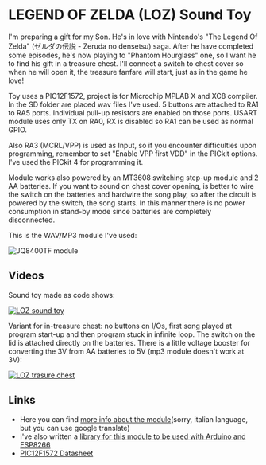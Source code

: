 # LEGEND OF ZELDA (LOZ) Sound Toy

I'm preparing a gift for my Son. He's in love with Nintendo's "The Legend Of Zelda" (ゼルダの伝説 - Zeruda no densetsu) saga. After he have completed some episodes, he's now playing to "Phantom Hourglass" one, so I want he to find his gift in a treasure chest. I'll connect a switch to chest cover so when he will open it, the treasure fanfare will start, just as in the game he love!

Toy uses a PIC12F1572, project is for Microchip MPLAB X and XC8 compiler. In the SD folder are placed wav files I've used.
5 buttons are attached to RA1 to RA5 ports. Individual pull-up resistors are enabled on those ports. USART module uses only TX on RA0, RX is disabled so RA1 can be used as normal GPIO.

Also RA3 (MCRL/VPP) is used as Input, so if you encounter difficulties upon programming, remember to set "Enable VPP first VDD" in the PICkit options. I've used the PICkit 4 for programming it.

Module works also powered by an MT3608 switching step-up module and 2 AA batteries. If you want to sound on chest cover opening, is better to wire the switch on the batteries and hardwire the song play, so after the circuit is powered by the switch, the song starts. In this manner there is no power consumption in stand-by mode since batteries are completely disconnected.

This is the WAV/MP3 module I've used:

![JQ8400TF module](https://github.com/Cyb3rn0id/mp3Serial_JQ8400TF/blob/master/documents/mp3wav_module.jpg)

## Videos 
  
Sound toy made as code shows:  

[![LOZ sound toy](https://img.youtube.com/vi/GNW5sxZnXtE/0.jpg)](https://www.youtube.com/watch?v=GNW5sxZnXtE)

Variant for in-treasure chest: no buttons on I/Os, first song played at program start-up and then program stuck in infinite loop. The switch on the lid is attached directly on the batteries. There is a little voltage booster for converting the 3V from AA batteries to 5V (mp3 module doesn't work at 3V):  

[![LOZ trasure chest](https://img.youtube.com/vi/TOw_7AtAxk8/0.jpg)](https://www.youtube.com/watch?v=TOw_7AtAxk8)

## Links  
- Here you can find [more info about the module](http://www.settorezero.com/wordpress/en/un-player-wavmp3-economico-controllabile-da-porta-seriale-libreria-per-arduino-e-esp8266/)(sorry, italian language, but you can use google translate)
- I've also written a [library for this module to be used with Arduino and ESP8266](https://github.com/Cyb3rn0id/mp3Serial_JQ8400TF)
- [PIC12F1572 Datasheet](https://www.microchip.com/wwwproducts/en/PIC12F1572)
